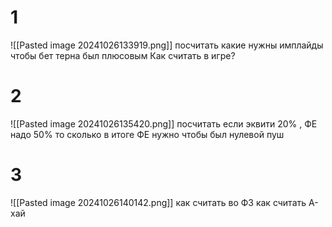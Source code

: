 # 1 
![[Pasted image 20241026133919.png]]
посчитать какие нужны имплайды чтобы бет терна был плюсовым
Как считать в игре?

# 2
![[Pasted image 20241026135420.png]]
посчитать если эквити 20% , ФЕ надо 50% 
то сколько в итоге ФЕ нужно чтобы был нулевой пуш

# 3
![[Pasted image 20241026140142.png]]
как считать во ФЗ как считать А-хай
